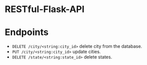 # RESTful-Flask-API

# Endpoints
- `DELETE /city/<string:city_id>` delete city from the database.
- `PUT /city/<string:city_id>` update cities.
- `DELETE /state/<string:state_id>` delete states.